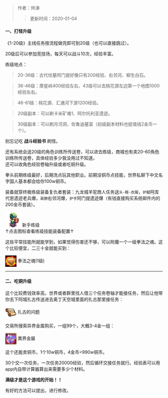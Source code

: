 > 作者：帅涛
>> 更新时间：2020-01-04

#### 一、打怪升级

《1-20级》主线任务按流程做完即可到20级（也可以直接跳过）。

20级后可以参加竞技场，每天可以战斗10次，经验丰富。

练级地点：

> 20-36级：古代坟墓阿门提好像只有200经验、右邻河、柳生白石。

> 36-46级：摩星岭400经验左右、43级可以去桃花源左边第一个地图1000经验左右。

> 46-61级：桃花源、汇通河下游1200经验。

> 20级副本：可以刷卡米矿难1、阿尔托利亚遗迹。

> 30级副本：可以刷月河洞、佐鲁迪墓室（初级副本材料也挺值钱2金币一个）。

别忘记吃 **战斗经验书** 刷怪。

还有系统会送20级的角色训练所传送卷，可以进去练级，商城也有卖20-60角色训练所传送卷，具体经验多少我没用过不知道。  
还可以收角色经验卷轴升级或者吃铜升级。

拳头前期练级最好，后期洗点玩其他职业。前期没铜币点技能，世界私聊下中文名字国人基本都会给你100w铜币。

装备就穿终极练级装备复仇者套装：九龙城羊驼商人任务送`头-鞋-衣服`，`护腿`阿库代恩遗迹老兵爆，`肩膀`右邻河爆，`护手`阿门提遗迹爆（有钱直接购买系统邮件内的200金币套装）。


<a href="http://helper/player/LSwyO4IyeWs-s+xd5fNaOgSGD2uUsXENEnOfeCx9JAggbbQNjC0mQWpMyrwU5roVvcu+K3Kyr+RRwuaugdx6mkzwOwoTtAx2HRp2uml1hUikHeQQOO9AeIiDccqsvze4hnNETESJsXPGEgQmcPvrzz3LYTsVTxkFD0QTgMTwIC6HrXOOcAlSn-E8XskUIX2xY0XAY-yvGDt6sGaQBdq2f-BeJ3n7iNHMWMZ88buOOljaQchgXLBiz8RBDXGKrI3GFjutrfKz2ZCbvUoDfvWjZKG4NeeWdQGvBctWNUn9cGCL9ztLstgJFbF3kCEGyhF4yk96Rk3VdeELxWYVnJJA4IAddBAZaSKBTRVie7FoSW1sBrhFNdAnsa0VtMLrndT6KZrMLOhqDGQGj7nhC2+gdoqJZjO5ocUM-eO2m4DxnHz19aOOl6rZ7DwSTk8QWK34bkZeg+WKsF9w5bFGbhEyfUeygCrsVVF4eZLJIxARQNHsEO4eHgMvfV1bpT5bedK8kWEegijSutOAi+HRZBPkai7L33JO2x9keipwJTLkQ1WBHWVHUcdymBiVQBTx1CPLLxvgFKSSCV9yh2GnbQHM-N2KoyamfwWfW-KX3X3V2KnVzDTT8mSD1CBsP90jcEK4Qqjfui7Zai4zrffgv6y+vtKbwEdXcKwqZthwIWa9V5yvTPxvbdIxSbTmGhv+7PGr4xY-xbbRsIAnjhsVujHIptpX1g55p7ry+GFAZJwQFeohGo8uTMkksfiuU+Hr0+7rSdwJFJfSee52mvf7t+j3nNEV7rc="><img src="/empire/image/player/0551a468.png" width="50" height="50" style="vertical-align: text-bottom;" /></a> <span>新手练级</span><br/>
↑点击图标查看练级技能装备配置↑

这些平常技能所就能学到，如果觉得伤害还不够，可以附魔一个一级拳法之魂。这个比较便宜，二三十金就能买到：


<a href="http://helper/skill/171155"><img src="/empire/image/skill/66_1.png" width="36" height="36" style="vertical-align: middle;" /></a> <span>拳法之魂(1级)</span><br/>

------

#### 二、吃铜升级

这个比较费钱效率高，世界或者群里找人借三个任务卷轴才能接任务，然后让他带你去下阿城扎古传送进去奥丁天空城里面的扎古那里接任务：


<a href="http://helper/task/53536"><img src="/empire/image/task/task.png" width="36" height="36" style="vertical-align: middle;" /></a> <span>扎古的问题</span><br/>

交易所搜索异界金属购买，一组99个，大概3-4金一组：


<a href="http://helper/item/25180"><img src="/empire/image/item/263_4.png" width="36" height="36" style="vertical-align: middle;" /></a> <span>異界金屬</span><br/>

这个还能卖铜币，1个10w铜币，4金币=990w铜币。

30个交一次任务，一次任务20000经验，然后循环交接任务就行。经验表可以用app内自带计算器算出来需要多少个材料。

**满级才是这个游戏的开始！！**

有好的方法可以提出，进行修改。


<div id="gitalk-container"></div>
<link rel="stylesheet" href="https://unpkg.com/gitalk/dist/gitalk.css">
<script src="https://unpkg.com/gitalk@latest/dist/gitalk.min.js"></script> 
<script src="/empire/js/library.js"></script> 
<script type="text/javascript">setTitle("帝国OL升级攻略");</script>
        